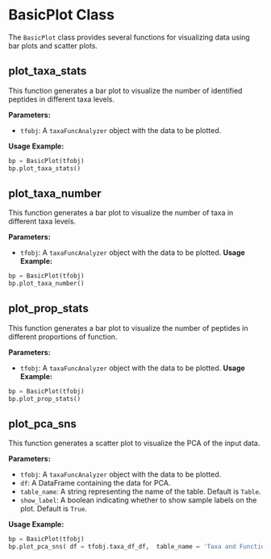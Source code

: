 # BasicPlot Class

The `BasicPlot` class provides several functions for visualizing data using bar plots and scatter plots.

## plot_taxa_stats

This function generates a bar plot to visualize the number of identified peptides in different taxa levels.

**Parameters:**
- `tfobj`: A `taxaFuncAnalyzer` object with the data to be plotted.

**Usage Example:**

```python
bp = BasicPlot(tfobj)
bp.plot_taxa_stats()
```
## plot_taxa_number
This function generates a bar plot to visualize the number of taxa in different taxa levels.

**Parameters:**
- `tfobj`: A `taxaFuncAnalyzer` object with the data to be plotted.
**Usage Example:**

```python
bp = BasicPlot(tfobj)
bp.plot_taxa_number()
```

## plot_prop_stats
This function generates a bar plot to visualize the number of peptides in different proportions of function.

**Parameters:**
- `tfobj`: A `taxaFuncAnalyzer` object with the data to be plotted.
**Usage Example:**

```python
bp = BasicPlot(tfobj)
bp.plot_prop_stats()
```
## plot_pca_sns
This function generates a scatter plot to visualize the PCA of the input data.

**Parameters:**
- `tfobj`: A `taxaFuncAnalyzer` object with the data to be plotted.
- `df`: A DataFrame containing the data for PCA.
- `table_name`: A string representing the name of the table. Default is `Table`.
- `show_label`: A boolean indicating whether to show sample labels on the plot. Default is `True`.

**Usage Example:**
```python
bp = BasicPlot(tfobj)
bp.plot_pca_sns( df = tfobj.taxa_df_df,  table_name = 'Taxa and Functions', show_label = False)
```
